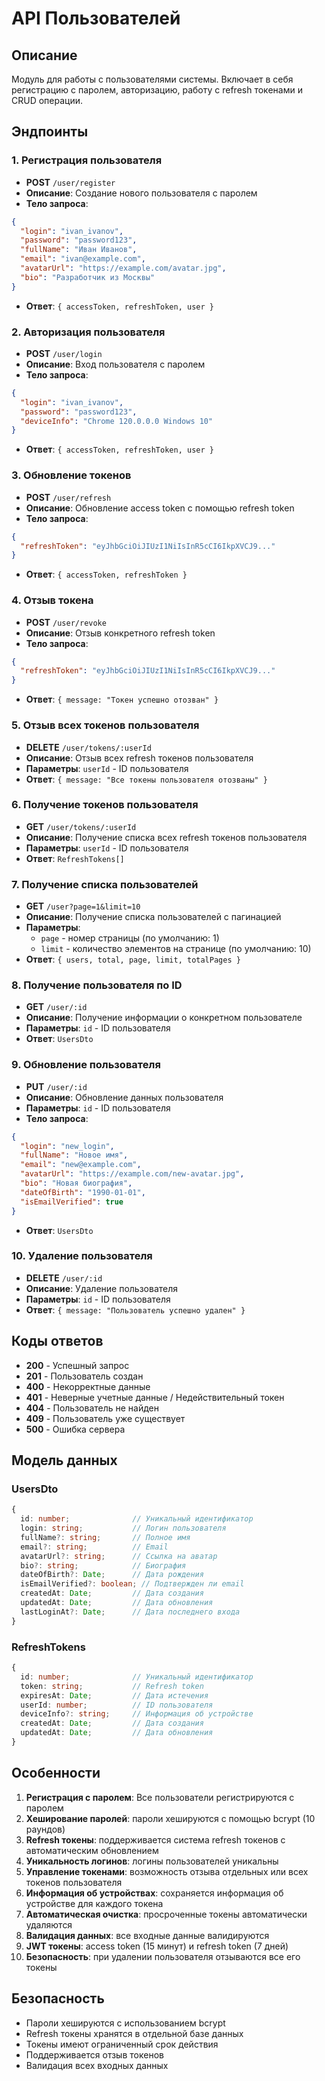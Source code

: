 # API Пользователей

## Описание
Модуль для работы с пользователями системы. Включает в себя регистрацию с паролем, авторизацию, работу с refresh токенами и CRUD операции.

## Эндпоинты

### 1. Регистрация пользователя
- **POST** `/user/register`
- **Описание**: Создание нового пользователя с паролем
- **Тело запроса**:
```json
{
  "login": "ivan_ivanov",
  "password": "password123",
  "fullName": "Иван Иванов",
  "email": "ivan@example.com",
  "avatarUrl": "https://example.com/avatar.jpg",
  "bio": "Разработчик из Москвы"
}
```
- **Ответ**: `{ accessToken, refreshToken, user }`

### 2. Авторизация пользователя
- **POST** `/user/login`
- **Описание**: Вход пользователя с паролем
- **Тело запроса**:
```json
{
  "login": "ivan_ivanov",
  "password": "password123",
  "deviceInfo": "Chrome 120.0.0.0 Windows 10"
}
```
- **Ответ**: `{ accessToken, refreshToken, user }`

### 3. Обновление токенов
- **POST** `/user/refresh`
- **Описание**: Обновление access token с помощью refresh token
- **Тело запроса**:
```json
{
  "refreshToken": "eyJhbGciOiJIUzI1NiIsInR5cCI6IkpXVCJ9..."
}
```
- **Ответ**: `{ accessToken, refreshToken }`

### 4. Отзыв токена
- **POST** `/user/revoke`
- **Описание**: Отзыв конкретного refresh token
- **Тело запроса**:
```json
{
  "refreshToken": "eyJhbGciOiJIUzI1NiIsInR5cCI6IkpXVCJ9..."
}
```
- **Ответ**: `{ message: "Токен успешно отозван" }`

### 5. Отзыв всех токенов пользователя
- **DELETE** `/user/tokens/:userId`
- **Описание**: Отзыв всех refresh токенов пользователя
- **Параметры**: `userId` - ID пользователя
- **Ответ**: `{ message: "Все токены пользователя отозваны" }`

### 6. Получение токенов пользователя
- **GET** `/user/tokens/:userId`
- **Описание**: Получение списка всех refresh токенов пользователя
- **Параметры**: `userId` - ID пользователя
- **Ответ**: `RefreshTokens[]`

### 7. Получение списка пользователей
- **GET** `/user?page=1&limit=10`
- **Описание**: Получение списка пользователей с пагинацией
- **Параметры**: 
  - `page` - номер страницы (по умолчанию: 1)
  - `limit` - количество элементов на странице (по умолчанию: 10)
- **Ответ**: `{ users, total, page, limit, totalPages }`

### 8. Получение пользователя по ID
- **GET** `/user/:id`
- **Описание**: Получение информации о конкретном пользователе
- **Параметры**: `id` - ID пользователя
- **Ответ**: `UsersDto`

### 9. Обновление пользователя
- **PUT** `/user/:id`
- **Описание**: Обновление данных пользователя
- **Параметры**: `id` - ID пользователя
- **Тело запроса**:
```json
{
  "login": "new_login",
  "fullName": "Новое имя",
  "email": "new@example.com",
  "avatarUrl": "https://example.com/new-avatar.jpg",
  "bio": "Новая биография",
  "dateOfBirth": "1990-01-01",
  "isEmailVerified": true
}
```
- **Ответ**: `UsersDto`

### 10. Удаление пользователя
- **DELETE** `/user/:id`
- **Описание**: Удаление пользователя
- **Параметры**: `id` - ID пользователя
- **Ответ**: `{ message: "Пользователь успешно удален" }`

## Коды ответов

- **200** - Успешный запрос
- **201** - Пользователь создан
- **400** - Некорректные данные
- **401** - Неверные учетные данные / Недействительный токен
- **404** - Пользователь не найден
- **409** - Пользователь уже существует
- **500** - Ошибка сервера

## Модель данных

### UsersDto
```typescript
{
  id: number;              // Уникальный идентификатор
  login: string;           // Логин пользователя
  fullName?: string;       // Полное имя
  email?: string;          // Email
  avatarUrl?: string;      // Ссылка на аватар
  bio?: string;            // Биография
  dateOfBirth?: Date;      // Дата рождения
  isEmailVerified?: boolean; // Подтвержден ли email
  createdAt: Date;         // Дата создания
  updatedAt: Date;         // Дата обновления
  lastLoginAt?: Date;      // Дата последнего входа
}
```

### RefreshTokens
```typescript
{
  id: number;              // Уникальный идентификатор
  token: string;           // Refresh token
  expiresAt: Date;         // Дата истечения
  userId: number;          // ID пользователя
  deviceInfo?: string;     // Информация об устройстве
  createdAt: Date;         // Дата создания
  updatedAt: Date;         // Дата обновления
}
```

## Особенности

1. **Регистрация с паролем**: Все пользователи регистрируются с паролем
2. **Хеширование паролей**: пароли хешируются с помощью bcrypt (10 раундов)
3. **Refresh токены**: поддерживается система refresh токенов с автоматическим обновлением
4. **Уникальность логинов**: логины пользователей уникальны
5. **Управление токенами**: возможность отзыва отдельных или всех токенов пользователя
6. **Информация об устройствах**: сохраняется информация об устройстве для каждого токена
7. **Автоматическая очистка**: просроченные токены автоматически удаляются
8. **Валидация данных**: все входные данные валидируются
9. **JWT токены**: access token (15 минут) и refresh token (7 дней)
10. **Безопасность**: при удалении пользователя отзываются все его токены

## Безопасность

- Пароли хешируются с использованием bcrypt
- Refresh токены хранятся в отдельной базе данных
- Токены имеют ограниченный срок действия
- Поддерживается отзыв токенов
- Валидация всех входных данных